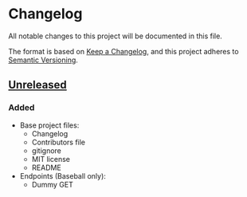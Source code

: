 # Changelog
All notable changes to this project will be documented in this file.

The format is based on [Keep a Changelog](https://keepachangelog.com/en/1.0.0/),
and this project adheres to [Semantic Versioning](https://semver.org/spec/v2.0.0.html).

## [Unreleased]
### Added
- Base project files:
  - Changelog
  - Contributors file
  - gitignore
  - MIT license
  - README
- Endpoints (Baseball only):
  - Dummy GET

[Unreleased]: https://github.com/mtslzr/srapi/tree/develop